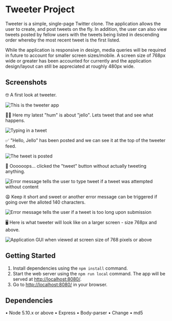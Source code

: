 # Tweeter Project
Tweeter is a simple, single-page Twitter clone. The application allows the user to create, and post tweets on the fly. In addition, the user can also view tweets posted by fellow users with the tweets being listed in descending order whereby the most recent tweet is the first listed.

While the application is responsive in design, media queries will be required in future to account for smaller screen sizes/mobile. A screen size of 768px wide or greater has been accounted for currently and the application design/layout can still be appreciated at roughly 480px wide. 


## Screenshots
:nerd_face: A first look at tweeter.

![This is the tweeter app](https://github.com/Connecshaun/tweeter/blob/master/docs/Tweeter_landing.png?raw=true)


:man_technologist: Here my latest "hum" is about "jello". Lets tweet that and see what happens.

![Typing in a tweet](https://github.com/Connecshaun/tweeter/blob/master/docs/Tweet_button.png?raw=true)


:white_check_mark: "Hello, Jello" has been posted and we can see it at the top of the tweeter feed. 

![The tweet is posted](https://github.com/Connecshaun/tweeter/blob/master/docs/Tweet_posted.png?raw=true)


:grimacing: Oooooops... clicked the "tweet" button without actually tweeting anything.

![Error message tells the user to type tweet if a tweet was attempted without content](https://github.com/Connecshaun/tweeter/blob/master/docs/No_Tweet_Typed.png?raw=true)


:weary: Keep it short and sweet or another error message can be triggered if going over the alloted 140 characters.

![Error message tells the user if a tweet is too long upon submission](https://github.com/Connecshaun/tweeter/blob/master/docs/Tweet_Too_Long.png?raw=true)


:desktop_computer: Here is what tweeter will look like on a larger screen - size 768px and above.

![Application GUI when viewed at screen size of 768 pixels or above](https://github.com/Connecshaun/tweeter/blob/master/docs/Tweeter_768andUp.png?raw=true)


## Getting Started
1. Install dependencies using the `npm install` command.
3. Start the web server using the `npm run local` command. The app will be served at <http://localhost:8080/>.
4. Go to <http://localhost:8080/> in your browser.


## Dependencies
• Node 5.10.x or above
• Express
• Body-parser
• Change
• md5

